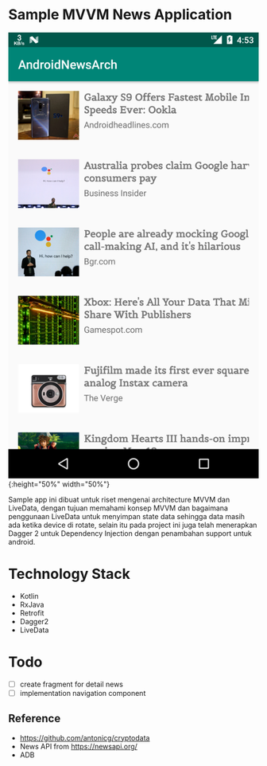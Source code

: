 # Sample MVVM News Application

![home image](ss/home.png){:height="50%" width="50%"}

Sample app ini dibuat untuk riset mengenai architecture MVVM dan LiveData, dengan tujuan memahami konsep MVVM
dan bagaimana penggunaan LiveData untuk menyimpan state data sehingga data masih ada ketika device di rotate,
selain itu pada project ini juga telah menerapkan Dagger 2 untuk Dependency Injection dengan penambahan support untuk android.


# Technology Stack

- Kotlin
- RxJava
- Retrofit
- Dagger2
- LiveData

# Todo
- [ ] create fragment for detail news
- [ ] implementation navigation component

## Reference
- https://github.com/antonicg/cryptodata
- News API from https://newsapi.org/
- ADB
